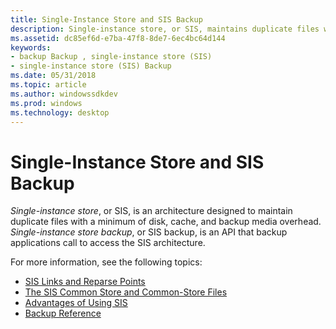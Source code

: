 ```yaml
---
title: Single-Instance Store and SIS Backup
description: Single-instance store, or SIS, maintains duplicate files with a minimum of disk, cache, and backup media overhead. Single-instance store backup, or SIS backup, is an API that backup applications call to access the SIS architecture.
ms.assetid: dc85ef6d-e7ba-47f8-8de7-6ec4bc64d144
keywords:
- backup Backup , single-instance store (SIS)
- single-instance store (SIS) Backup
ms.date: 05/31/2018
ms.topic: article
ms.author: windowssdkdev
ms.prod: windows
ms.technology: desktop
---
```


# Single-Instance Store and SIS Backup

*Single-instance store*, or SIS, is an architecture designed to maintain duplicate files with a minimum of disk, cache, and backup media overhead. *Single-instance store backup*, or SIS backup, is an API that backup applications call to access the SIS architecture.

For more information, see the following topics:

-   [SIS Links and Reparse Points](sis-links-and-reparse-points.md)
-   [The SIS Common Store and Common-Store Files](the-sis-common-store-and-common-store-files.md)
-   [Advantages of Using SIS](advantages-of-using-sis.md)
-   [Backup Reference](backup-reference.md)

 

 




